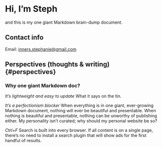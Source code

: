 # Hi, I’m Steph
and this is my one giant Markdown brain-dump document.

## Contact info
Email: [inners.stephanie@gmail.com](mailto:inners.stephanie@gmail.com)

## Perspectives (thoughts & writing) {#perspectives}
### Why one giant Markdown doc?
*It’s lightweight and easy to update*
What it says on the tin.

*It’s a perfectionism blocker*
When everything is in one giant, ever-growing Markdown document, nothing will ever be beautiful and presentable. When nothing is beautiful and presentable, nothing can be unworthy of publishing either. My personality isn’t curated; why should my personal website be so?

*Ctrl+F*
Search is built into every browser. If all content is on a single page, there’s no need to install a search plugin that will show ads for the first handful of results.